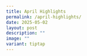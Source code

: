 ```yaml
---
title: April Highlights
permalink: /april-highlights/
date: 2025-05-02
layout: post
description: ""
image: ""
variant: tiptap
---
```

